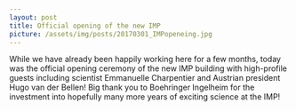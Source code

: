 ```yaml
---
layout: post
title: Official opening of the new IMP
picture: /assets/img/posts/20170301_IMPopeneing.jpg
---
```

While we have already been happily working here for a few months, today was the
official opening ceremony of the new IMP building with high-profile guests
including scientist Emmanuelle Charpentier and Austrian president Hugo van der
Bellen! Big thank you to Boehringer Ingelheim for the investment into hopefully
many more years of exciting science at the IMP!

